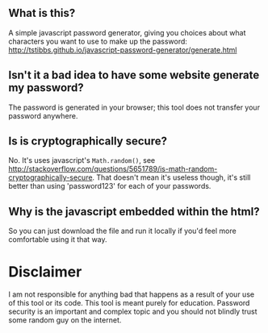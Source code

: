 ## What is this?
A simple javascript password generator, giving you choices about what characters you want to use to make up the password: http://tstibbs.github.io/javascript-password-generator/generate.html

## Isn't it a bad idea to have some website generate my password?
The password is generated in your browser; this tool does not transfer your password anywhere.

## Is is cryptographically secure?
No. It's uses javascript's `Math.random()`, see http://stackoverflow.com/questions/5651789/is-math-random-cryptographically-secure. That doesn't mean it's useless though, it's still better than using 'password123' for each of your passwords.

## Why is the javascript embedded within the html?
So you can just download the file and run it locally if you'd feel more comfortable using it that way.

# Disclaimer
I am not responsible for anything bad that happens as a result of your use of this tool or its code. This tool is meant purely for education. Password security is an important and complex topic and you should not blindly trust some random guy on the internet. 
